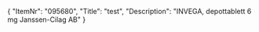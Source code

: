 {
  "ItemNr": "095680",
  "Title": "test",
  "Description": "INVEGA, depottablett 6 mg Janssen-Cilag AB"
}